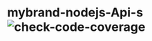 # mybrand-nodejs-Api-s ![check-code-coverage](https://img.shields.io/badge/code--coverage-52.49%25-red)
